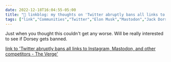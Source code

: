 ```yaml
---
date: 2022-12-18T16:04:55-05:00
title: "🔗 linkblog: my thoughts on 'Twitter abruptly bans all links to Instagram, Mastodon, and other competitors - The Verge'"
tags: ["link","Communities","Twitter","Elon Musk","Mastodon","Jack Dorsey"]
---
```

Just when you thought this couldn't get any worse. Will be really interested to see if Dorsey gets banned.  
 

[link to 'Twitter abruptly bans all links to Instagram, Mastodon, and other competitors - The Verge'](https://www.theverge.com/2022/12/18/23515221/twitter-bans-links-instagram-mastodon-competitors)
